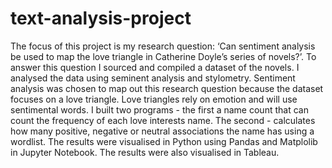 # text-analysis-project
The focus of this project is my research question: ‘Can sentiment analysis be used to map the love triangle in Catherine Doyle’s series of novels?’.
To answer this question I sourced and compiled a dataset of the novels. I analysed the data using seminent analysis and stylometry. Sentiment analysis was chosen to map out this research question because the dataset focuses on a love triangle. Love triangles rely on emotion and will use sentimental words. 
I built two programs - the first a name count that can count the frequency of each love interests name. The second - calculates how many positive, negative or neutral associations the name has using a wordlist.
The results were visualised in Python using Pandas and Matplolib in Jupyter Notebook. The results were also visualised in Tableau.

